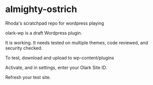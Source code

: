 # almighty-ostrich
Rhoda's scratchpad repo for wordpress playing

olark-wp is a draft Wordpress plugin.

It is working. It needs tested on multiple themes, code reviewed, and security checked.

To test, download and upload to wp-content/plugins

Activate, and in settings, enter your Olark Site ID.

Refresh your test site.
